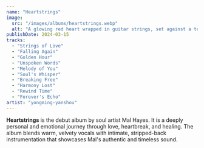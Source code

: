 ```yaml
---
name: "Heartstrings"
image:
  src: "/images/albums/heartstrings.webp"
  alt: "A glowing red heart wrapped in guitar strings, set against a textured background of earthy brown and soft gold tones, symbolizing love and music."
publishDate: 2024-03-15
tracks:
  - "Strings of Love"
  - "Falling Again"
  - "Golden Hour"
  - "Unspoken Words"
  - "Melody of You"
  - "Soul's Whisper"
  - "Breaking Free"
  - "Harmony Lost"
  - "Rewind Time"
  - "Forever's Echo"
artist: "yongming-yanshou"
---
```


**Heartstrings** is the debut album by soul artist Mal Hayes. It is a deeply personal and emotional journey through love, heartbreak, and healing. The album blends warm, velvety vocals with intimate, stripped-back instrumentation that showcases Mal's authentic and timeless sound.
